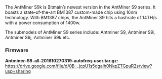 The AntMiner S9k is Bitmain’s newest version in the AntMiner S9 series. It boasts a state-of-the-art BM1387 custom-made chip using 16nm technology. With BM1387 chips, the AntMiner S9 hits a hashrate of 14TH/s with a power consumption of 1400w.

The submodels of AntMiner S9 series include: Antminer S9, Antminer S9i, Antminer S9j, Antminer S9k etc.

<h3>Firmware</h3>

<b>Antminer-S9-all-201610270319-autofreq-user.tar.gz: </b>https://drive.google.com/file/d/0B-_jcpU1s5dgalh0NkpZTGpuR2s/view?usp=sharing
